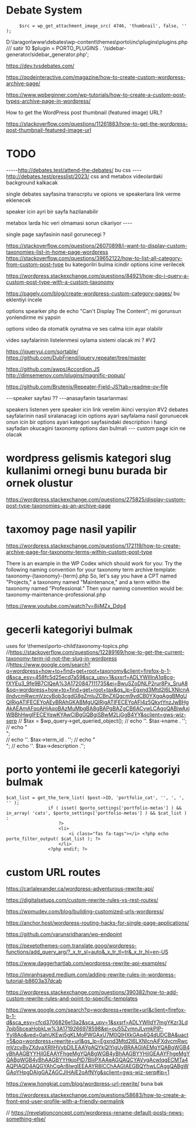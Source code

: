 # Debate System 
         $src = wp_get_attachment_image_src( 4746, 'thumbnail', false, '' );
D:\laragon\www\debates\wp-content\themes\porto\inc\plugins\plugins.php  /// satir  10 $plugin = PORTO_PLUGINS . '/sidebar-generator/sidebar_generator.php';





https://dev.tvsdebates.com/



https://qodeinteractive.com/magazine/how-to-create-custom-wordpress-archive-page/


https://www.wpbeginner.com/wp-tutorials/how-to-create-a-custom-post-types-archive-page-in-wordpress/


How to get the WordPress post thumbnail (featured image) URL?

https://stackoverflow.com/questions/11261883/how-to-get-the-wordpress-post-thumbnail-featured-image-url

# TODO 
 
-----http://debates.test/attend-the-debates/   bu css 
---- http://debates.test/presslist/2023/  css and metabox 
videolardaki background kalkacak 

single debates sayfasina 
transcrptu ve opions ve speakerlara link verme eklenecek 

speaker icin ayri bir sayfa hazilanabilir 

metabox larda hic veri olmamasi sorun cikariyor ----


single page sayfasinin nasil gorunecegi ? 

https://stackoverflow.com/questions/26070898/i-want-to-display-custom-taxonomies-list-in-home-page-wordpress
https://stackoverflow.com/questions/39652122/how-to-list-all-category-from-custom-post-type bu kategorilri bulma icindir options icine verilecek 

https://wordpress.stackexchange.com/questions/84921/how-do-i-query-a-custom-post-type-with-a-custom-taxonomy


https://pagely.com/blog/create-wordpress-custom-category-pages/  bu eklentiyi incele 

options spearker php de 	echo "Can't Display The Content"; mi gorunsun yonlendirme mi yapsin 


options video da otomatik oynatma ve ses calma icin ayar olabilir 

video sayfalarinin listelenmesi 
oylama sistemi olacak mi ?  #V2

https://jqueryui.com/sortable/   https://github.com/DubFriend/jquery.repeater/tree/master 

https://github.com/awps/Accordion.JS
http://dimsemenov.com/plugins/magnific-popup/

https://github.com/Brutenis/Repeater-Field-JS?tab=readme-ov-file


---speaker sayfasi ??
---anasayfanin tasarlanmasi 

speakers listenen yere speaker icin link verelim ikinci versyion #V2
debates sayfalarinin nasil siralanacagi icin options ayari 
sayfalama nasil gorunuecek onun icin bir options ayari 
kategori sayfasindaki description i hangi sayfadan okucagini taxonomy options dan bulmali --- custom page icin ne olacak 


# wordpress gelismis kategori slug kullanimi ornegi bunu burada bir ornek olustur 
https://wordpress.stackexchange.com/questions/275825/display-custom-post-type-taxonomies-as-an-archive-page



# taxomoy page nasil yapilir 
https://wordpress.stackexchange.com/questions/172119/how-to-create-archive-page-for-taxonomy-terms-within-custom-post-type

There is an example in the WP Codex which should work for you:
Try the following naming convention for your taxonomy term archive template:
taxonomy-{taxonomy}-{term}.php
So, let's say you have a CPT named "Projects," a taxonomy named "Maintenance," and a term within the taxonomy named "Professional." Then your naming convention would be:
taxonomy-maintenance-professional.php


https://www.youtube.com/watch?v=8jiMZx_Ddg4


# gecerli kategoriyi bulmak 
 uses for \themes\porto-child\taxonomy-topics.php
//https://stackoverflow.com/questions/12289169/how-to-get-the-current-taxonomy-term-id-not-the-slug-in-wordpress
//https://www.google.com/search?q=wordpress+how+to+find+get+root+taxonomy&client=firefox-b-1-d&sca_esv=458fc5d25ecd7a59&sca_upv=1&sxsrf=ADLYWIIlnA1q8cg-fXYEu3_9fe9B7ClQeA%3A1720847111735&ei=BwuSZoDNLP2rur8Px_SruA8&oq=wordpress+how+to+find+get+root+tax&gs_lp=Egxnd3Mtd2l6LXNlcnAiIndvcmRwcmVzcyBob3cgdG8gZmluZCBnZXQgcm9vdCB0YXgqAggBMgUQIRigATIFECEYoAEyBRAhGKABMgUQIRigATIFECEYoAFI4z5QkytYnzJwBHgAkAEAmAFqoAHjAqoBAzMuMbgBA8gBAPgBAZgCB6ACvwLCAgoQABiwAxjWBBhHwgIFECEYqwKYAwCIBgGQBgiSBwM2LjGgB4YY&sclient=gws-wiz-serp
//    $tax = $wp_query->get_queried_object();
//    echo ''. $tax->name . '';
//    echo "<br>";  
//     echo ''. $tax->term_id . '';
//    echo "<br>";
//    echo ''. $tax->description .''; 

# porto yontemi ile  gecerli kategoriyi bulmak 
	$cat_list = get_the_term_list( $post->ID, 'portfolio_cat', '', ', ', '' );
					if ( isset( $porto_settings['portfolio-metas'] ) && in_array( 'cats', $porto_settings['portfolio-metas'] ) && $cat_list ) :
						?>
						<li>
							<i class="fas fa-tags"></i> <?php echo porto_filter_output( $cat_list ); ?>
						</li>
					<?php endif; ?>



# custom URL routes 

https://carlalexander.ca/wordpress-adventurous-rewrite-api/

https://digitalsetups.com/custom-rewrite-rules-vs-rest-routes/

 https://wpmudev.com/blog/building-customized-urls-wordpress/

https://anchor.host/wordpress-routing-hacks-for-single-page-applications/

https://github.com/varunsridharan/wp-endpoint

https://pexetothemes-com.translate.goog/wordpress-functions/add_query_arg/?_x_tr_sl=auto&_x_tr_tl=tr&_x_tr_hl=en-US

https://www.daggerhartlab.com/wordpress-rewrite-api-examples/

https://imranhsayed.medium.com/adding-rewrite-rules-in-wordpress-tutorial-b8603a37dcab


https://wordpress.stackexchange.com/questions/390382/how-to-add-custom-rewrite-rules-and-point-to-specific-templates

https://www.google.com/search?q=wordpress+rewrite+url&client=firefox-b-1-d&sca_esv=cfcd3706826e13a2&sca_upv=1&sxsrf=ADLYWIIdY7mgYKzr3Ld7pjb5bceaHobkLw%3A1719266978598&ei=ou55ZvmnJLvmkPIP-YyI8Ao&ved=0ahUKEwj5gKLMoPWGAxU7M0QIHXkGAq4Q4dUDCBA&uact=5&oq=wordpress+rewrite+url&gs_lp=Egxnd3Mtd2l6LXNlcnAiFXdvcmRwcmVzcyByZXdyaXRlIHVybDILEAAYgAQYkQIYigUyBRAAGIAEMgYQABgWGB4yBhAAGBYYHjIGEAAYFhgeMgYQABgWGB4yBhAAGBYYHjIGEAAYFhgeMgYQABgWGB4yBhAAGBYYHkjoPlD7BlijPXAAeAGQAQCYAVygAcwIqgECMTa4AQPIAQD4AQGYAhCgAr8IwgIEEAAYR8ICChAAGIAEGBQYhwLCAggQABgWGAoYHpgDAIgGAZAGCJIHAjE2oAfNYg&sclient=gws-wiz-serp#ip=1

https://www.hongkiat.com/blog/wordpress-url-rewrite/   buna bak 

 https://wordpress.stackexchange.com/questions/58683/how-to-create-a-front-end-user-profile-with-a-friendly-permalink

// https://revelationconcept.com/wordpress-rename-default-posts-news-something-else/



